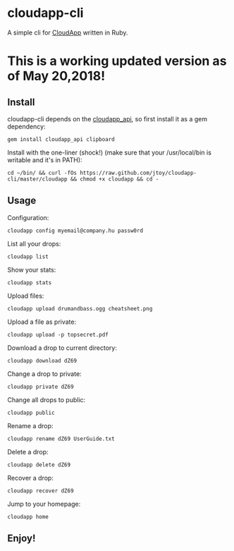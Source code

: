 

cloudapp-cli
============

A simple cli for [CloudApp][getcloudapp] written in Ruby.


# This is a working updated version as of May 20,2018!


Install
-------

cloudapp-cli depends on the [cloudapp_api][api], so first install it as a gem dependency:

	gem install cloudapp_api clipboard
	

Install with the one-liner (shock!) (make sure that your /usr/local/bin is writable and it's in PATH):

	cd ~/bin/ && curl -fOs https://raw.github.com/jtoy/cloudapp-cli/master/cloudapp && chmod +x cloudapp && cd -

Usage
-----

Configuration:

	cloudapp config myemail@company.hu passw0rd

List all your drops:

	cloudapp list

Show your stats:

	cloudapp stats

Upload files:

	cloudapp upload drumandbass.ogg cheatsheet.png

Upload a file as private:

	cloudapp upload -p topsecret.pdf

Download a drop to current directory:

	cloudapp download dZ69

Change a drop to private:

	cloudapp private dZ69

Change all drops to public:

	cloudapp public

Rename a drop:

	cloudapp rename dZ69 UserGuide.txt

Delete a drop:

	cloudapp delete dZ69

Recover a drop:

	cloudapp recover dZ69

Jump to your homepage:

	cloudapp home

Enjoy!
------

[getcloudapp]:http://getcloudapp.com/
[api]:https://github.com/aaronrussell/cloudapp_api

